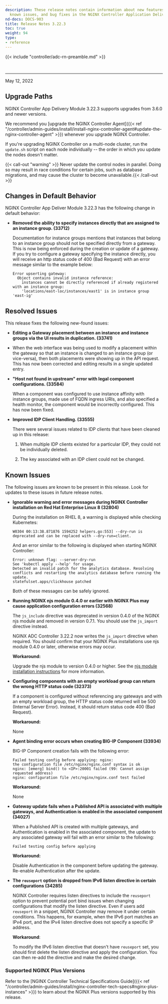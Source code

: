 ```yaml
---
description: These release notes contain information about new features, improvements,
  known issues, and bug fixes in the NGINX Controller Application Delivery Module.
nd-docs: DOCS-903
title: Release Notes 3.22.3
toc: true
weight: 94
type:
- reference
---
```


{{< include "controller/adc-rn-preamble.md" >}}

&nbsp;

---

May 12, 2022

## Upgrade Paths

NGINX Controller App Delivery Module 3.22.3 supports upgrades from 3.6.0 and newer versions.

We recommend you [upgrade the NGINX Controller Agent]({{< ref "/controller/admin-guides/install/install-nginx-controller-agent#update-the-nginx-controller-agent" >}}) whenever you upgrade NGINX Controller.

If you're upgrading NGINX Controller on a multi-node cluster, run the `update.sh` script on each node individually -- the order in which you update the nodes doesn't matter.

{{< call-out "warning" >}} Never update the control nodes in parallel. Doing so may result in race conditions for certain jobs, such as database migrations, and may cause the cluster to become unavailable.{{< /call-out >}}

## Changes in Default Behavior

NGINX Controller App Deliver Module 3.22.3 has the following change in default behavior:

- **Removed the ability to specify instances directly that are assigned to an instance group. (33712)**

  Documentation for instance groups mentions that instances that belong to an instance group should not be specified directly from a gateway. This is now being enforced during the creation or update of a gateway. If you try to configure a gateway specifying the instance directly, you will receive an http status code of 400 (Bad Request) with an error message similar to the example below:

  ```none
  Error upserting gateway:
    Object contains invalid instance reference:
      instances cannot be directly referenced if already registered with an instance group:
      'locations/east-loc/instances/east1' is in instance group 'east-ig'
  ```

## Resolved Issues

This release fixes the following new-found issues:


- **Editing a Gateway placement between an instance and instance groups via the UI results in duplication. (33741)**

- When the web interface was being used to modify a placement within the gateway so that an instance is changed to an instance group (or vice-versa), then both placements were showing up in the API request. This has now been corrected and editing results in a single updated entry.

- **"Host not found in upstream" error with legal component configurations. (33584)**

  When a component was configured to use instance affinity with instance groups, made use of FQDN ingress URIs, and also specified a health monitor, the component would be incorrectly configured. This has now been fixed.

- **Improved IDP Client Handling. (33555)**

  There were several issues related to IDP clients that have been cleaned up in this release:

  1. When multiple IDP clients existed for a particular IDP, they could not be individually deleted.

  2. The key associated with an IDP client could not be changed.

## Known Issues

The following issues are known to be present in this release. Look for updates to these issues in future release notes.

- **Ignorable warning and error messages during NGINX Controller installation on Red Hat Enterprise Linux 8 (32804)**

  During the installation on RHEL 8, a warning is displayed while checking Kubernetes:

  ```none
  W0304 00:13:38.871876 1594252 helpers.go:553] --dry-run is deprecated and can be replaced with --dry-run=client.
  ```

  And an error similar to the following is displayed when starting NGINX Controller:

  ```none
  Error: unknown flag: --server-dry-run
  See 'kubectl apply --help' for usage.
  Detected an invalid patch for the analytics database. Resolving conflicts and restarting the analytics database before running the update.
  statefulset.apps/clickhouse patched
  ```

  Both of these messages can be safely ignored.

- **Running NGINX njs module 0.4.0 or earlier with NGINX Plus may cause application configuration errors (32568)**

  The `js_include` directive was deprecated in version 0.4.0 of the NGINX njs module and removed in version 0.7.1. You should use the `js_import` directive instead.

  NGINX ADC Controller 3.22.2 now writes the `js_import` directive when required. You should confirm that your NGINX Plus installations use njs module 0.4.0 or later, otherwise errors may occur.

  **Workaround:**

  Upgrade the njs module to version 0.4.0 or higher. See the [njs module installation instructions](https://nginx.org/en/docs/njs/install.html) for more information.

- **Configuring components with an empty workload group can return the wrong HTTP status code (32373)**

  If a component is configured without referencing any gateways and with an empty workload group, the HTTP status code returned will be 500 (Internal Server Error).  Instead, it should return status code 400 (Bad Request).

  **Workaround:**

  None

- **Agent binding error occurs when creating BIG-IP Component (33934)**

  BIG-IP Component creation fails with the following error:

  ```none
  Failed testing config before applying: nginx:
  the configuration file /etc/nginx/nginx.conf syntax is ok
  nginx: [emerg] bind() to <IP>:20001 failed (99: Cannot assign requested address)
  nginx: configuration file /etc/nginx/nginx.conf test failed
  ```

  **Workaround:**

  None

- **Gateway update fails when a Published API is associated with multiple gateways, and Authentication is enabled in the associated component (34027)**

  When a Published API is created with multiple gateways, and Authentication is enabled in the associated component, the update to any associated gateway will fail with an error similar to the following:

  ```none
  Failed testing config before applying
  ```

  **Workaround:**

  Disable Authentication in the component before updating the gateway. Re-enable Authentication after the update.

- **The `reuseport` option is dropped from IPv6 listen directive in certain configurations (34285)**

  NGINX Controller requires listen directives to include the `reuseport` option to prevent potential port bind issues when changing configurations that modify the listen directive. Even if users add `reuseport` in a snippet, NGINX Controller may remove it under certain conditions. This happens, for example, when the IPv6 port matches an IPv4 port, and the IPv4 listen directive does not specify a specific IP address.

  **Workaround**:

  To modify the IPv6 listen directive that doesn't have `reuseport` set, you should first delete the listen directive and apply the configuration. You can then re-add the directive and make the desired change.

### Supported NGINX Plus Versions

Refer to the [NGINX Controller Technical Specifications Guide]({{< ref "/controller/admin-guides/install/nginx-controller-tech-specs#nginx-plus-instances" >}}) to learn about the NGINX Plus versions supported by this release.
